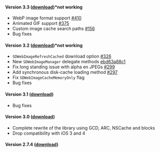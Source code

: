 #### Version 3.3 ([download](http://d.pr/f/WaY4))*not working
* WebP image format support [#410](https://github.com/rs/SDWebImage/issues/410)
* Animated GIF support [#375](https://github.com/rs/SDWebImage/pull/375)
* Custom image cache search paths [#156](https://github.com/rs/SDWebImage/pull/156)
* Bug fixes

#### Version 3.2 ([download](http://d.pr/f/pq0T))*not working
* `SDWebImageRefreshCached` download option [#326](https://github.com/rs/SDWebImage/pull/326)
* New `SDWebImageManager` delegate methods [ebd63a88c1](https://github.com/rs/SDWebImage/commit/ebd63a88c116ac7acfbeded5c84d0fffa2443438)
* Fix long standing issue with alpha en JPEGs [#299](https://github.com/rs/SDWebImage/pull/299)
* Add synchronous disk-cache loading method [#297](https://github.com/rs/SDWebImage/pull/297)
* Fix `SDWebImageCacheMemoryOnly` flag
* Bug fixes

#### Version 3.1 ([download](http://d.pr/f/9qFt))
* Bug fixes

#### Version 3.0 ([download](https://github.com/downloads/rs/SDWebImage/SDWebImage-3.0.framework.zip))
* Complete rewrite of the library using GCD, ARC, NSCache and blocks
* Drop compatibility with iOS 3 and 4

#### Version 2.7.4 ([download](https://github.com/downloads/rs/SDWebImage/SDWebImage-2.7.4.framework.zip))